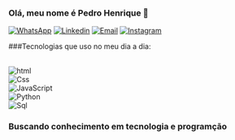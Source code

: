 
### Olá, meu nome é Pedro Henrique 🤝

[![WhatsApp](https://img.shields.io/badge/WhatsApp-25D366?style=for-the-badge&logo=whatsapp&logoColor=white)](https://wa.me/5531997712462) [![Linkedin](https://img.shields.io/badge/LinkedIn-0077B5?style=for-the-badge&logo=linkedin&logoColor=white)](https://www.linkedin.com/in/pedro-henrique-de-lima-santos-a45298215/) [![Email](https://img.shields.io/badge/Gmail-D14836?style=for-the-badge&logo=gmail&logoColor=white)](mailto:pedro.lima2805@gmail.com) [![Instagram](https://img.shields.io/badge/Instagram-E4405F?style=for-the-badge&logo=instagram&logoColor=white)](https://www.instagram.com/pedr0_hls/)

###Tecnologias que uso no meu dia a dia:

<div style="display: inline_block"><br/><img align="center" alt="html" src="https://img.shields.io/badge/HTML5-E34F26?style=for-the-badge&logo=html5&logoColor=white></div><div style="display: inline_block"><br/><img align="center" alt="Css" src="https://img.shields.io/badge/CSS-239120?&style=for-the-badge&logo=css3&logoColor=white<div style="display: inline_block"><br/><img align="center" alt="JavaScript" src="https://img.shields.io/badge/JavaScript-F7DF1E?style=for-the-badge&logo=javascript&logoColor=black<div style="display: inline_block"><br/><img align="center" alt="Python" src="https://img.shields.io/badge/Python-3776AB?style=for-the-badge&logo=python&logoColor=white<div style="display: inline_block"><br/><img align="center" alt="Sql" src="https://img.shields.io/badge/MySQL-00000F?style=for-the-badge&logo=mysql&logoColor=white</div style="display: inline_block"><br/>


### Buscando conhecimento em tecnologia e programção
